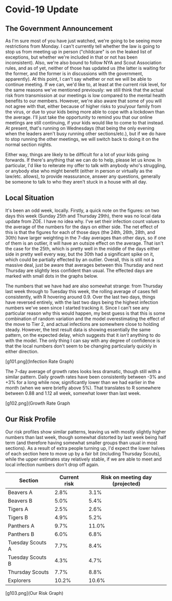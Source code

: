 # Covid-19 Update

## The Government Announcement

As I'm sure most of you have just watched, we're going to be seeing more restrictions from Monday. I can't currently tell whether the law is going to stop us from meeting up in person ("childcare" is on the leaked list of exceptions, but whether we're included in that or not has been inconsistent). Also, we're also bound to follow NYA and Scout Association rules, and as of yet, neither of those has updated us (the latter is waiting for the former, and the former is in discussions with the government, apparently). At this point, I can't say whether or not we will be able to continue meeting. If we can, we'd like to, at least at the current risk level, for the same reasons we've mentioned previously: we still think that the actual risk from transmission at our meetings is low compared to the mental health benefits to our members. However, we're also aware that some of you will not agree with that, either because of higher risks to you/your family from the virus, or due to your kids being more able to cope with a lockdown than the average. I'll just take the opportunity to remind you that our online meetings are still continuing, if your kids would like to come to that instead. At present, that's running on Wednesdays (that being the only evening when the leaders aren't busy running other sections/etc.), but if we do have to stop running the other meetings, we will switch back to doing it on the normal section nights. 

Either way, things are likely to be difficult for a lot of your kids going forwards. If there's anything that we can do to help, please let us know. In particular, I'd like to reiterate my offer to talk with anybody who's struggling, or anybody else who might benefit (either in person or virtually as the law/etc. allows), to provide reassurance, answer any questions, generally be someone to talk to who they aren't stuck in a house with all day. 

## Local Situation

It's been an odd week, locally. Firstly, a quick note on the figures: on two days this week (Sunday 25th and Thursday 29th), there was no local data update from ZOE. 
I have no idea why. I've set their infection count values to the average of the numbers for the days on either side. The net effect of this is that the figures for 
each of those days (the 24th, 26th, 28th, and 30th) have larger weighting in the 7-day averages than other days, so if one of them is an outlier, it will have an outsize effect on the average. That isn't the case for the 25th, which is pretty well in the middle of the days either side in pretty well every way, but the 30th had a significant spike on it, which could be partially effected by an outlier. Overall, this is still not a massive deal, just be aware that averages between this Thursday and next Thursday are slightly less confident than usual. The effected days are marked with small dots in the graphs below.

The numbers that we have had are also somewhat strange: from Thursday last week through to Tuesday this week, the rolling average of cases fell consistently, with R hovering around 0.9. Over the last two days, things have reversed entirely, with the last two days being the highest infection numbers we've seen since I started tracking it. Since I can't see any particular reason why this would happen, my best guess is that this is some combination of random variation and the model overestimating the effect of the move to Tier 2, and actual infections are somewhere close to holding steady. However, the test result data is showing essentially the same pattern, on the expected delay, which suggests that it *isn't* anything to do with the model. The only thing I can say with any degree of confidence is that the local numbers don't seem to be changing particularly quickly in either direction. 

[g101.png](Infection Rate Graph)

The 7-day average of growth rates looks less dramatic, though still with a similar pattern. Daily growth rates have been consistently between -3% and +3% for a long while now, significantly lower than we had earlier in the month (when we were briefly above 5%). That translates to R somewhere between 0.88 and 1.12 all week, somewhat lower than last week. 

[g102.png](Growth Rate Graph

## Our Risk Profile

Our risk profiles show similar patterns, leaving us with mostly slightly higher numbers than last week, though somewhat distorted by last week being half term (and therefore having somewhat smaller groups than usual in most sections). As a result of extra people turning up, I'd expect the lower halves of each section here to move up by a fair bit (including Thursday Scouts), while the upper estimates stay relatively stable, if we are able to meet and local infection numbers don't drop off again.

| Section  | Current risk | Risk on meeting day (projected) |
| ---      | --- | --- | 
| Beavers A  | 2.8% | 3.1% |
| Beavers B | 5.0% | 5.4% |
| Tigers A | 2.5% | 2.6% |
| Tigers B | 4.9% | 5.2% |
| Panthers A | 9.7% | 11.0% |
| Panthers B | 6.0% | 6.8% |
| Tuesday Scouts A | 7.7% | 8.4% |
| Tuesday Scouts B | 4.3% | 4.7% |
| Thursday Scouts | 7.7% | 8.8% |
| Explorers | 10.2% | 10.6% |

[g103.png](Our Risk Graph)
